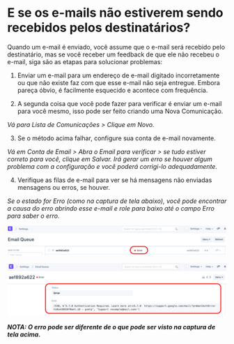 # E se os e-mails não estiverem sendo recebidos pelos destinatários?



Quando um e-mail é enviado, você assume que o e-mail será recebido pelo destinatário, mas se você receber um feedback de que ele não recebeu o e-mail, siga são as etapas para solucionar problemas:

  


1) Enviar um e-mail para um endereço de e-mail digitado incorretamente ou que não existe faz com que esse e-mail não seja entregue. Embora pareça óbvio, é facilmente esquecido e acontece com frequência.

  


2) A segunda coisa que você pode fazer para verificar é enviar um e-mail para você mesmo, isso pode ser feito criando uma Nova Comunicação.

  


*Vá para Lista de Comunicações > Clique em Novo.* 

  


3) Se o método acima falhar, configure sua conta de e-mail novamente.

  
*Vá em Conta de Email > Abra o Email para verificar > se tudo estiver correto para você, clique em Salvar. Irá gerar um erro se houver algum problema com a configuração e você poderá corrigi-lo adequadamente.*

  


4) Verifique as filas de e-mail para ver se há mensagens não enviadas mensagens ou erros, se houver.

  


*Se o estado for Erro (como na captura de tela abaixo), você pode encontrar a causa do erro abrindo esse e-mail e role para baixo até o campo Erro para saber o erro.* 

  


![](/files/lNVCy3g.png)

  


![](/files/NJJmwTX.png)

  


***﻿NOTA: O erro pode ser diferente de o que pode ser visto na captura de tela acima.***

  






